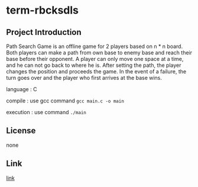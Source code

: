 # term-rbcksdls
## Project Introduction

Path Search Game is an offline game for 2 players based on n * n board.
Both players can make a path from own base to enemy base and reach their base before their opponent.
A player can only move one space at a time, and he can not go back to where he is.
After setting the path, the player changes the position and proceeds the game.
In the event of a failure, the turn goes over and the player who first arrives at the base wins.

language : C

compile : use gcc command
`
gcc main.c -o main
`

execution : use command
`
./main
`

## License
none

## Link
[link](https://github.com/rbcksdls/term-rbcksdls)
